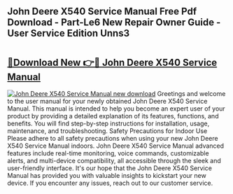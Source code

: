 ## John Deere X540 Service Manual Free Pdf Download - Part-Le6 New Repair Owner Guide - User Service Edition Unns3

# <h2><a href="http://bc25464.oget.top/?id=John+Deere+X540+Service+Manual">🔗Download New 👉🔴 John Deere X540 Service Manual</a></h2>

[![John Deere X540 Service Manual new download](https://i.imgur.com/5g1atiW.png)](http://bc25464.oget.top/?id=John+Deere+X540+Service+Manual)
Greetings and welcome to the user manual for your newly obtained John Deere X540 Service Manual. This manual is intended to help you become an expert user of your product by providing a detailed explanation of its features, functions, and benefits. You will find step-by-step instructions for installation, usage, maintenance, and troubleshooting. Safety Precautions for Indoor Use Please adhere to all safety precautions when using your new John Deere X540 Service Manual indoors. John Deere X540 Service Manual advanced features include real-time monitoring, voice commands, customizable alerts, and multi-device compatibility, all accessible through the sleek and user-friendly interface. It's our hope that the John Deere X540 Service Manual has provided you with valuable insights to kickstart your new device. If you encounter any issues, reach out to our customer service.
